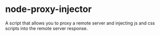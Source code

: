 # node-proxy-injector

A script that allows you to proxy a remote server and injecting js and css scripts into the remote server response.
